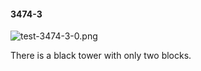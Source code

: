 #### 3474-3
![test-3474-3-0.png](https://github.com/lil-lab/nlvr/raw/master/nlvr/test/images/3/test-3474-3-0.png "test-3474-3-0.png")

There is a black tower with only two blocks.